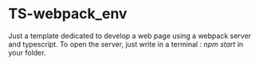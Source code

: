 # TS-webpack_env

Just a template dedicated to develop a web page using a webpack server and typescript.
To open the server, just write in a terminal : *npm start* in your folder.
